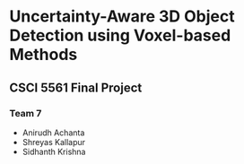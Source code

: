# Uncertainty-Aware 3D Object Detection using Voxel-based Methods

## CSCI 5561 Final Project

### Team 7

- Anirudh Achanta
- Shreyas Kallapur
- Sidhanth Krishna
